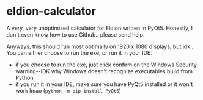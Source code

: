 # eldion-calculator
A very, very unoptimized calculator for Eldion written in PyQt5.
Honestly, I don't even know how to use Github.. please send help.

Anyways, this should run most optimally on 1920 x 1080 displays, but idk...
You can either choose to run the exe, or run it in your IDE:
- if you choose to run the exe, just click confirm on the Windows Security warning--IDK why Windows doesn't recognize executables build from Python
- if you run it in your IDE, make sure you have PyQt5 installed or it won't work lmao (`python -m pip install PyQt5`)
